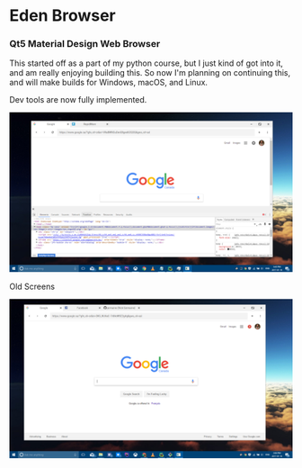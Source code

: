 # Eden Browser
### Qt5 Material Design Web Browser

This started off as a part of my python course, but I just kind of got into it, and am really enjoying building this.  So now I'm planning on continuing this, and will make builds for Windows, macOS, and Linux.

Dev tools are now fully implemented.

![Alt text](screenshots/dev-tools.png?raw=true "Eden 0.1.3")

Old Screens

![Alt text](screenshots/browser2.png?raw=true "Eden 0.1.3")


